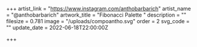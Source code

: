 +++
artist_link = "https://www.instagram.com/anthobarbarich"
artist_name = "@anthobarbarich"
artwork_title = "Fibonacci Palette "
description = ""
filesize = 0.781
image = "/uploads/compoantho.svg"
order = 2
svg_code = ""
update_date = 2022-06-18T22:00:00Z

+++

